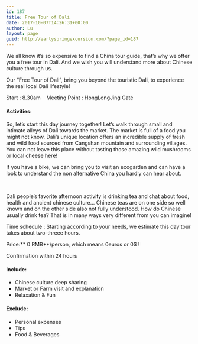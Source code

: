 ```yaml
---
id: 187
title: Free Tour of Dali
date: 2017-10-07T14:26:31+00:00
author: Lu
layout: page
guid: http://earlyspringexcursion.com/?page_id=187
---
```

We all know it&#8217;s so expensive to find a China tour guide, that&#8217;s why we offer you a free tour in Dali. And we wish you will understand more about Chinese culture through us.

Our &#8220;Free Tour of Dali&#8221;, bring you beyond the touristic Dali, to experience the real local Dali lifestyle!

Start : 8.30am    Meeting Point : HongLongJing Gate

#### **Activities:**

So, let&#8217;s start this day journey together! Let&#8217;s walk through small and intimate alleys of Dali towards the market. The market is full of a food you might not know. Dali&#8217;s unique location offers an incredible supply of fresh and wild food sourced from Cangshan mountain and surrounding villages. You can not leave this place without tasting those amazing wild mushrooms or local cheese here!

If you have a bike, we can bring you to visit an ecogarden and can have a look to understand the non alternative China you hardly can hear about.

&nbsp;

Dali people&#8217;s favorite afternoon activity is drinking tea and chat about food, health and ancient chinese culture&#8230; Chinese teas are on one side so well known and on the other side also not fully understood. How do Chinese usually drink tea? That is in many ways very different from you can imagine!

Time schedule : Starting according to your needs, we estimate this day tour takes about two-threee hours.

Price:** 0 RMB**/person, which means 0euros or 0$ !

Confirmation within 24 hours

#### Include:

  * Chinese culture deep sharing
  * Market or Farm visit and explanation
  * Relaxation & Fun

#### Exclude:

  * Personal expenses
  * Tips
  * Food & Beverages

<div class="row originals-details-table experienceDetails-table">
</div>